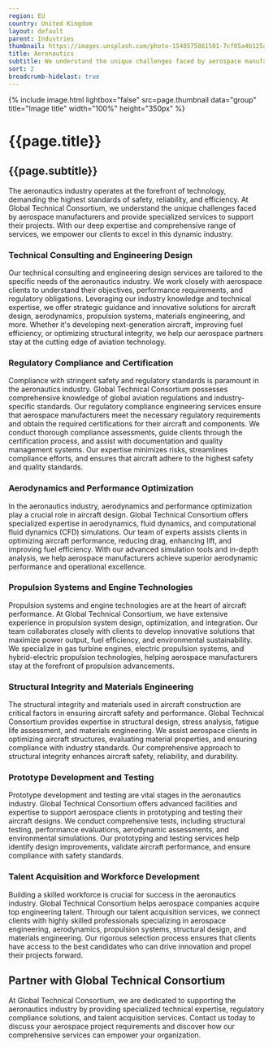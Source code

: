 ```yaml
---
region: EU
country: United Kingdom
layout: default
parent: Industries
thumbnail: https://images.unsplash.com/photo-1540575861501-7cf05a4b125a?ixlib=rb-4.0.3&ixid=M3wxMjA3fDB8MHxwaG90by1wYWdlfHx8fGVufDB8fHx8fA%3D%3D&auto=format&fit=crop&w=2070&q=80
title: Aeronautics 
subtitle: We understand the unique challenges faced by aerospace manufacturers and provide specialized services to support their projects.
sort: 2
breadcrumb-hidelast: true
---
```


{% include image.html lightbox="false" src=page.thumbnail data="group" title="Image title" width="100%" height="350px" %}

# {{page.title}}

## {{page.subtitle}}

The aeronautics industry operates at the forefront of technology, demanding the highest standards of safety, reliability, and efficiency. At Global Technical Consortium, we understand the unique challenges faced by aerospace manufacturers and provide specialized services to support their projects. With our deep expertise and comprehensive range of services, we empower our clients to excel in this dynamic industry.

### Technical Consulting and Engineering Design

Our technical consulting and engineering design services are tailored to the specific needs of the aeronautics industry. We work closely with aerospace clients to understand their objectives, performance requirements, and regulatory obligations. Leveraging our industry knowledge and technical expertise, we offer strategic guidance and innovative solutions for aircraft design, aerodynamics, propulsion systems, materials engineering, and more. Whether it's developing next-generation aircraft, improving fuel efficiency, or optimizing structural integrity, we help our aerospace partners stay at the cutting edge of aviation technology.

### Regulatory Compliance and Certification

Compliance with stringent safety and regulatory standards is paramount in the aeronautics industry. Global Technical Consortium possesses comprehensive knowledge of global aviation regulations and industry-specific standards. Our regulatory compliance engineering services ensure that aerospace manufacturers meet the necessary regulatory requirements and obtain the required certifications for their aircraft and components. We conduct thorough compliance assessments, guide clients through the certification process, and assist with documentation and quality management systems. Our expertise minimizes risks, streamlines compliance efforts, and ensures that aircraft adhere to the highest safety and quality standards.

### Aerodynamics and Performance Optimization

In the aeronautics industry, aerodynamics and performance optimization play a crucial role in aircraft design. Global Technical Consortium offers specialized expertise in aerodynamics, fluid dynamics, and computational fluid dynamics (CFD) simulations. Our team of experts assists clients in optimizing aircraft performance, reducing drag, enhancing lift, and improving fuel efficiency. With our advanced simulation tools and in-depth analysis, we help aerospace manufacturers achieve superior aerodynamic performance and operational excellence.

### Propulsion Systems and Engine Technologies

Propulsion systems and engine technologies are at the heart of aircraft performance. At Global Technical Consortium, we have extensive experience in propulsion system design, optimization, and integration. Our team collaborates closely with clients to develop innovative solutions that maximize power output, fuel efficiency, and environmental sustainability. We specialize in gas turbine engines, electric propulsion systems, and hybrid-electric propulsion technologies, helping aerospace manufacturers stay at the forefront of propulsion advancements.

### Structural Integrity and Materials Engineering

The structural integrity and materials used in aircraft construction are critical factors in ensuring aircraft safety and performance. Global Technical Consortium provides expertise in structural design, stress analysis, fatigue life assessment, and materials engineering. We assist aerospace clients in optimizing aircraft structures, evaluating material properties, and ensuring compliance with industry standards. Our comprehensive approach to structural integrity enhances aircraft safety, reliability, and durability.

### Prototype Development and Testing

Prototype development and testing are vital stages in the aeronautics industry. Global Technical Consortium offers advanced facilities and expertise to support aerospace clients in prototyping and testing their aircraft designs. We conduct comprehensive tests, including structural testing, performance evaluations, aerodynamic assessments, and environmental simulations. Our prototyping and testing services help identify design improvements, validate aircraft performance, and ensure compliance with safety standards.

### Talent Acquisition and Workforce Development

Building a skilled workforce is crucial for success in the aeronautics industry. Global Technical Consortium helps aerospace companies acquire top engineering talent. Through our talent acquisition services, we connect clients with highly skilled professionals specializing in aerospace engineering, aerodynamics, propulsion systems, structural design, and materials engineering. Our rigorous selection process ensures that clients have access to the best candidates who can drive innovation and propel their projects forward.

## Partner with Global Technical Consortium

At Global Technical Consortium, we are dedicated to supporting the aeronautics industry by providing specialized technical expertise, regulatory compliance solutions, and talent acquisition services. Contact us today to discuss your aerospace project requirements and discover how our comprehensive services can empower your organization.
